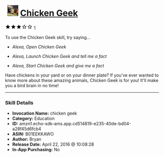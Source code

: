 # &nbsp;<img src="skill_icon" alt="Chicken Geek icon" width="36"> [Chicken Geek](http://alexa.amazon.com/#skills/amzn1.echo-sdk-ams.app.cd514819-e235-40de-bd04-a28f45d6fcb4)
![3 stars](../../images/ic_star_black_18dp_1x.png)![3 stars](../../images/ic_star_black_18dp_1x.png)![3 stars](../../images/ic_star_black_18dp_1x.png)![3 stars](../../images/ic_star_border_black_18dp_1x.png)![3 stars](../../images/ic_star_border_black_18dp_1x.png) 1

To use the Chicken Geek skill, try saying...

* *Alexa, Open Chicken Geek*

* *Alexa, Launch Chicken Geek and tell me a fact*

* *Alexa, Start Chicken Geek and give me a fact*

Have chickens in your yard or on your dinner plate? If you've ever wanted to know more about these amazing animals, Chicken Geek is for you! It'll make you a bird brain in no time!

***

### Skill Details

* **Invocation Name:** chicken geek
* **Category:** Education
* **ID:** amzn1.echo-sdk-ams.app.cd514819-e235-40de-bd04-a28f45d6fcb4
* **ASIN:** B01EEKKAWO
* **Author:** Bryan
* **Release Date:** April 22, 2016 @ 10:08:28
* **In-App Purchasing:** No
